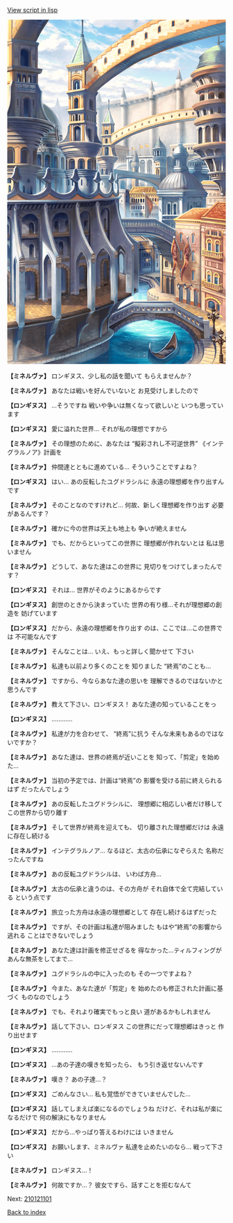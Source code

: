 [View script in lisp](../scripts/210121090.txt)

![006_town2.png](../images/backgrounds/006_town2.png)

**【ミネルヴァ】**
ロンギヌス、少し私の話を聞いて
もらえませんか？

**【ミネルヴァ】**
あなたは戦いを好んでいないと
お見受けしましたので

**【ロンギヌス】**
…そうですね
戦いや争いは無くなって欲しいと
いつも思っています

**【ロンギヌス】**
愛に溢れた世界…
それが私の理想ですから

**【ミネルヴァ】**
その理想のために、あなたは
“擬彩されし不可逆世界”
《インテグラルノア》計画を

**【ミネルヴァ】**
仲間達とともに進めている…
そういうことですよね？

**【ロンギヌス】**
はい…
あの反転したユグドラシルに
永遠の理想郷を作り出すんです

**【ミネルヴァ】**
そのことなのですけれど…
何故、新しく理想郷を作り出す
必要があるんです？

**【ミネルヴァ】**
確かに今の世界は天上も地上も
争いが絶えません

**【ミネルヴァ】**
でも、だからといってこの世界に
理想郷が作れないとは
私は思いません

**【ミネルヴァ】**
どうして、あなた達はこの世界に
見切りをつけてしまったんです？

**【ロンギヌス】**
それは…
世界がそのようにあるからです

**【ロンギヌス】**
創世のときから決まっていた
世界の有り様…それが理想郷の創造を
妨げています

**【ロンギヌス】**
だから、永遠の理想郷を作り出す
のは、ここでは…この世界では
不可能なんです

**【ミネルヴァ】**
そんなことは…
いえ、もっと詳しく聞かせて
下さい

**【ミネルヴァ】**
私達も以前より多くのことを
知りました
“終焉”のことも…

**【ミネルヴァ】**
ですから、今ならあなた達の思いを
理解できるのではないかと
思うんです

**【ミネルヴァ】**
教えて下さい、ロンギヌス！
あなた達の知っていることをっ

**【ロンギヌス】**
…………

**【ミネルヴァ】**
私達が力を合わせて、
“終焉”に抗う
そんな未来もあるのではないですか？

**【ミネルヴァ】**
あなた達は、世界の終焉が近いことを
知って、「剪定」を始めた…

**【ミネルヴァ】**
当初の予定では、計画は“終焉”の
影響を受ける前に終えられるはず
だったんでしょう

**【ミネルヴァ】**
あの反転したユグドラシルに、
理想郷に相応しい者だけ移して
この世界から切り離す

**【ミネルヴァ】**
そして世界が終焉を迎えても、
切り離された理想郷だけは
永遠に存在し続ける

**【ミネルヴァ】**
インテグラルノア…
なるほど、太古の伝承になぞらえた
名称だったんですね

**【ミネルヴァ】**
あの反転ユグドラシルは、
いわば方舟…

**【ミネルヴァ】**
太古の伝承と違うのは、その方舟が
それ自体で全て完結している
という点です

**【ミネルヴァ】**
旅立った方舟は永遠の理想郷として
存在し続けるはずだった

**【ミネルヴァ】**
ですが、その計画は私達が阻みました
もはや“終焉”の影響から逃れる
ことはできないでしょう

**【ミネルヴァ】**
あなた達は計画を修正せざるを
得なかった…ティルフィングが
あんな無茶をしてまで…

**【ミネルヴァ】**
ユグドラシルの中に入ったのも
その一つですよね？

**【ミネルヴァ】**
今また、あなた達が「剪定」を
始めたのも修正された計画に基づく
ものなのでしょう

**【ミネルヴァ】**
でも、それより確実でもっと良い
道があるかもしれません

**【ミネルヴァ】**
話して下さい、ロンギヌス
この世界にだって理想郷はきっと
作り出せます

**【ロンギヌス】**
…………

**【ロンギヌス】**
…あの子達の嘆きを知ったら、
もう引き返せないんです

**【ミネルヴァ】**
嘆き？
あの子達…？

**【ロンギヌス】**
ごめんなさい…
私も覚悟ができていませんでした…

**【ロンギヌス】**
話してしまえば楽になるのでしょうね
だけど、それは私が楽になるだけで
何の解決にもなりません

**【ロンギヌス】**
だから…やっぱり答えるわけには
いきません

**【ロンギヌス】**
お願いします、ミネルヴァ
私達を止めたいのなら…
戦って下さい

**【ミネルヴァ】**
ロンギヌス…！

**【ミネルヴァ】**
何故ですか…？
彼女ですら、話すことを拒むなんて

Next: [210121101](210121101.md)

[Back to index](index.md)
